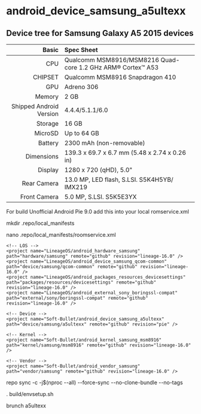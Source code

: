 # android_device_samsung_a5ultexx

## Device tree for Samsung Galaxy A5 2015 devices

Basic   | Spec Sheet
-------:|:-------------------------
CPU     | Qualcomm MSM8916/MSM8216 Quad-core 1.2 GHz ARM® Cortex™ A53
CHIPSET | Qualcomm MSM8916 Snapdragon 410
GPU     | Adreno 306
Memory  | 2 GB
Shipped Android Version | 4.4.4/5.1.1/6.0
Storage | 16 GB
MicroSD | Up to 64 GB
Battery | 2300 mAh (non-removable)
Dimensions | 139.3 x 69.7 x 6.7 mm (5.48 x 2.74 x 0.26 in)
Display | 1280 x 720 (qHD), 5.0"
Rear Camera  | 13.0 MP, LED flash, S.LSI. S5K4H5YB/ IMX219
Front Camera | 5.0 MP, S.LSI. S5K5E3YX



For build Unofficial Android Pie 9.0 add this into your local romservice.xml

mkdir .repo/local_manifests

nano .repo/local_manifests/roomservice.xml

<?xml version="1.0" encoding="UTF-8"?>
  <manifest>
  
    <!-- LOS -->
    <project name="LineageOS/android_hardware_samsung" path="hardware/samsung" remote="github" revision="lineage-16.0" />
    <project name="LineageOS/android_device_samsung_qcom-common" path="device/samsung/qcom-common" remote="github" revision="lineage-16.0" />
    <project name="LineageOS/android_packages_resources_devicesettings" path="packages/resources/devicesettings" remote="github" revision="lineage-16.0" />
    <project name="LineageOS/android_external_sony_boringssl-compat" path="external/sony/boringssl-compat" remote="github" revision="lineage-16.0" />
    
    <!-- Device -->
    <project name="Soft-Bullet/android_device_samsung_a5ultexx" path="device/samsung/a5ultexx" remote="github" revision="pie" />
    
    <!-- Kernel -->
    <project name="Soft-Bullet/android_kernel_samsung_msm8916" path="kernel/samsung/msm8916" remote="github" revision="lineage-16.0" />
       
    <!-- Vendor -->
    <project name="Soft-Bullet/android_vendor_samsung" path="vendor/samsung" remote="github" revision="lineage-16.0" />
	
  </manifest>

repo sync -c -j$(nproc --all) --force-sync --no-clone-bundle --no-tags

. build/envsetup.sh

brunch a5ultexx
